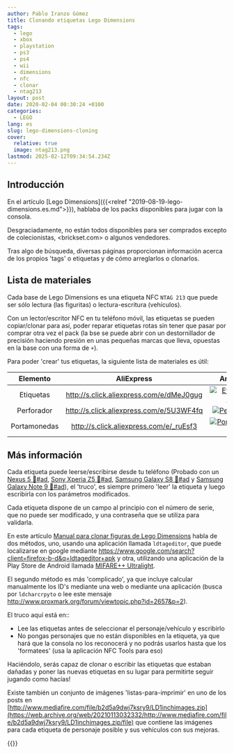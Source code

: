 ```yaml
---
author: Pablo Iranzo Gómez
title: Clonando etiquetas Lego Dimensions
tags:
  - lego
  - xbox
  - playstation
  - ps3
  - ps4
  - wii
  - dimensions
  - nfc
  - clonar
  - ntag213
layout: post
date: 2020-02-04 00:30:24 +0100
categories:
  - LEGO
lang: es
slug: lego-dimensions-cloning
cover:
  relative: true
  image: ntag213.png
lastmod: 2025-02-12T09:34:54.234Z
---
```


## Introducción

En el artículo [Lego Dimensions]({{<relref "2019-08-19-lego-dimensions.es.md">}}), hablaba de los packs disponibles para jugar con la consola.

Desgraciadamente, no están todos disponibles para ser comprados excepto de colecionistas, <brickset.com> o algunos vendedores.

Tras algo de búsqueda, diversas páginas proporcionan información acerca de los propios 'tags' o etiquetas y de cómo arreglarlos o clonarlos.

## Lista de materiales

Cada base de Lego Dimensions es una etiqueta NFC `NTAG 213` que puede ser sólo lectura (las figuritas) o lectura-escritura (vehículos).

Con un lector/escritor NFC en tu teléfono móvil, las etiquetas se pueden copiar/clonar para así, poder reparar etiquetas rotas sin tener que pasar por comprar otra vez el pack (la bse se puede abrir con un destornillador de precisión haciendo presión en unas pequeñas marcas que lleva, opuestas en la base con una forma de `+`).

Para poder 'crear' tus etiquetas, la siguiente lista de materiales es útil:

|   Elemento   |                 AliExpress                 |                                             Amazon                                              |
| :----------: | :----------------------------------------: | :---------------------------------------------------------------------------------------------: |
|  Etiquetas   | <http://s.click.aliexpress.com/e/dMeJ0gug> |  [![Etiquetas NFC](dimensions/ntag213.png)](https://www.amazon.es/dp/B00NG4W3K2?tag=redken-21)  |
|  Perforador  | <http://s.click.aliexpress.com/e/5U3WF4fq> | [![Perforador](dimensions/holepuncher.png)](https://www.amazon.es/dp/B007QJC8WG?tag=redken-21)  |
| Portamonedas | <http://s.click.aliexpress.com/e/_ruEsf3>  | [![Portamonedas](dimensions/coinholder.png)](https://www.amazon.es/dp/B07CNTTVF9?tag=redken-21) |

## Más información

Cada etiqueta puede leerse/escribirse desde tu teléfono (Probado con un [Nexus 5 🛒#ad](https://www.amazon.es/dp/B016B7INC2?tag=redken-21), [Sony Xperia Z5 🛒#ad](https://www.amazon.es/dp/B013WSM36A?tag=redken-21), [Samsung Galaxy S8 🛒#ad](https://www.amazon.es/dp/B06XXFHG6J?tag=redken-21) y [Samsung Galaxy Note 9 🛒#ad](https://www.amazon.es/dp/B07FT169LZ?tag=redken-21)), el 'truco', es siempre primero 'leer' la etiqueta y luego escribirla con los parámetros modificados.

Cada etiqueta dispone de un campo al principio con el número de serie, que no puede ser modificado, y una contraseña que se utiliza para validarla.

En este artículo [Manual para clonar figuras de Lego Dimensions](https://www.elotrolado.net/hilo_manual-para-clonar-figuras-de-lego-dimensions_2209995) habla de dos métodos, uno, usando una aplicación llamada `ldtageditor`, que puede localizarse en google mediante <https://www.google.com/search?client=firefox-b-d&q=ldtageditor+apk> y otra, utilizando una aplicación de la Play Store de Android llamada [MIFARE++ Ultralight](https://play.google.com/store/apps/details?id=com.samsung.sprc.fileselector).

El segundo método es más 'complicado', ya que incluye calcular manualmente los ID's mediante una web o mediante una aplicación (busca por `ldcharcrpyto` o lee este mensaje <http://www.proxmark.org/forum/viewtopic.php?id=2657&p=2>).

El truco aquí está en::

- Lee las etiquetas antes de seleccionar el personaje/vehículo y escribirlo
- No pongas personajes que no están disponibles en la etiqueta, ya que hará que la consola no los reconocerá y no podrás usarlos hasta que los 'formatees' (usa la aplicación NFC Tools para eso)

Haciéndolo, serás capaz de clonar o escribir las etiquetas que estaban dañadas y poner las nuevas etiquetas en su lugar para permitirte seguir jugando como hacías!

Existe también un conjunto de imágenes 'listas-para-imprimir' en uno de los posts en [http://www.mediafire.com/file/b2d5a9dwj7ksry9/LD1inchimages.zip](https://web.archive.org/web/20210113032332/http://www.mediafire.com/file/b2d5a9dwj7ksry9/LD1inchimages.zip/file) que contiene las imágenes para cada etiqueta de personaje posible y sus vehículos con sus mejoras.

{{<disfruta>}}
